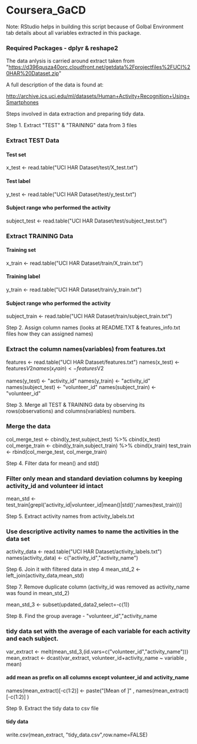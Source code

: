 # Coursera_GaCD

 Note:  RStudio helps in building this script because of Golbal Environment tab details about all variables extracted in this package.
 
 ###  Required Packages - dplyr & reshape2

The data anlysis is carried around extract taken from "https://d396qusza40orc.cloudfront.net/getdata%2Fprojectfiles%2FUCI%20HAR%20Dataset.zip"

A full description of the data is found at:

http://archive.ics.uci.edu/ml/datasets/Human+Activity+Recognition+Using+Smartphones

Steps involved in data extraction and preparing tidy data.

Step 1. Extract "TEST" & "TRAINING" data from 3 files

### Extract TEST Data ###

 #### Test set
 x_test <- read.table("UCI HAR Dataset/test/X_test.txt")
 
 #### Test label
 y_test <- read.table("UCI HAR Dataset/test/y_test.txt")
 
 #### Subject range who performed the activity
 subject_test <- read.table("UCI HAR Dataset/test/subject_test.txt")
 
### Extract TRAINING Data ###
 
 #### Training set
 x_train <- read.table("UCI HAR Dataset/train/X_train.txt")  
 
 #### Training label
 y_train <- read.table("UCI HAR Dataset/train/y_train.txt")
 
 #### Subject range who performed the activity
 subject_train <- read.table("UCI HAR Dataset/train/subject_train.txt")
 
Step 2. Assign column names (looks at README.TXT & features_info.txt files how they can assigned names)

### Extract the column names(variables) from features.txt
 features <- read.table("UCI HAR Dataset/features.txt")
 names(x_test) <- features$V2
 names(x_train) <- features$V2
 
 names(y_test) <- "activity_id"
 names(y_train) <- "activity_id"
 names(subject_test) <- "volunteer_id"
 names(subject_train) <- "volunteer_id"
 
Step 3. Merge all TEST & TRAINING data by observing its rows(observations) and columns(variables) numbers.

### Merge the data 
 col_merge_test <- cbind(y_test,subject_test) %>% cbind(x_test)
 col_merge_train <- cbind(y_train,subject_train) %>% cbind(x_train)
 test_train <- rbind(col_merge_test, col_merge_train)
 
Step 4. Filter data for mean() and std()

### Filter only mean and standard deviation columns by keeping activity_id and volunteer id intact
 mean_std <- test_train[grepl('activity_id|volunteer_id|mean()|std()',names(test_train))]
 
Step 5. Extract activity names from activity_labels.txt

### Use descriptive activity names to name the activities in the data set
 activity_data <- read.table("UCI HAR Dataset/activity_labels.txt")
 names(activity_data) <- c("activity_id","activity_name")
 
Step 6. Join it with filtered data in step 4
 mean_std_2 <- left_join(activity_data,mean_std)
 
Step 7. Remove duplicate column (activity_id was removed as activity_name was found in mean_std_2)

mean_std_3 <- subset(updated_data2,select=-c(1))

Step 8. Find the group average - "volunteer_id","activity_name

### tidy data set with the average of each variable for each activity and each subject.
 
 var_extract <- melt(mean_std_3,(id.vars=c("volunteer_id","activity_name")))
 mean_extract <- dcast(var_extract, volunteer_id+activity_name ~ variable , mean)
 
 #### add mean as prefix on all columns except volunteer_id and activity_name
 names(mean_extract)[-c(1:2)] <- paste("[Mean of ]" , names(mean_extract)[-c(1:2)] )

Step 9. Extract the tidy data to csv file

#### tidy data
 write.csv(mean_extract, "tidy_data.csv",row.name=FALSE)
 


 
 